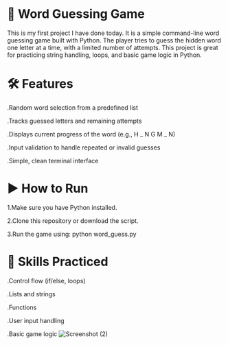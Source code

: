 # 🎯 Word Guessing Game 
This is my first project I have done today.
It is a simple command-line word guessing game built with Python. The player tries to guess the hidden word one letter at a time, with a limited number of attempts. This project is great for practicing string handling, loops, and basic game logic in Python.

# 🛠 Features
.Random word selection from a predefined list

.Tracks guessed letters and remaining attempts

.Displays current progress of the word (e.g., H _ N G M _ N)

.Input validation to handle repeated or invalid guesses

.Simple, clean terminal interface

# ▶️ How to Run
1.Make sure you have Python installed.

2.Clone this repository or download the script.

3.Run the game using:
python word_guess.py

# 🧠 Skills Practiced
.Control flow (if/else, loops)

.Lists and strings

.Functions

.User input handling

.Basic game logic
![Screenshot (2)](https://github.com/user-attachments/assets/4f3136c1-39ce-42de-a558-a1d66e1904c7)
